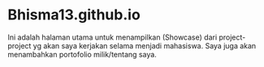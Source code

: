 # Bhisma13.github.io
Ini adalah halaman utama untuk menampilkan (Showcase) dari project-project yg akan saya kerjakan selama menjadi mahasiswa.
Saya juga akan menambahkan portofolio milik/tentang saya.
